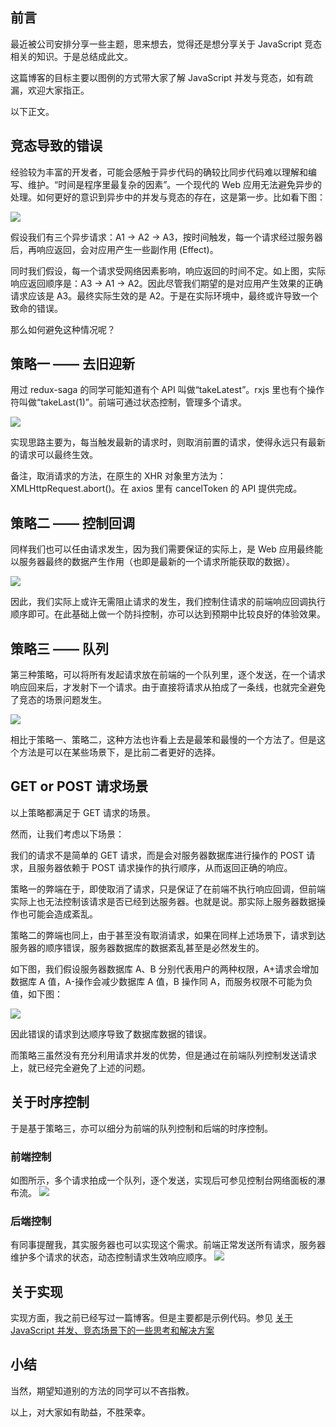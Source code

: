 ## 前言

最近被公司安排分享一些主题，思来想去，觉得还是想分享关于 JavaScript 竞态相关的知识。于是总结成此文。

这篇博客的目标主要以图例的方式带大家了解 JavaScript 并发与竞态，如有疏漏，欢迎大家指正。

以下正文。

## 竞态导致的错误

经验较为丰富的开发者，可能会感触于异步代码的确较比同步代码难以理解和编写、维护。“时间是程序里最复杂的因素”。一个现代的 Web 应用无法避免异步的处理。如何更好的意识到异步中的并发与竞态的存在，这是第一步。比如看下图：

![](https://user-gold-cdn.xitu.io/2019/9/6/16d06e4d12726d5a?w=1584&h=508&f=png&s=59596)

假设我们有三个异步请求：A1 -> A2 -> A3，按时间触发，每一个请求经过服务器后，再响应返回，会对应用产生一些副作用 (Effect)。

同时我们假设，每一个请求受网络因素影响，响应返回的时间不定。如上图，实际响应返回顺序是：A3 -> A1 -> A2。因此尽管我们期望的是对应用产生效果的正确请求应该是 A3。最终实际生效的是 A2。于是在实际环境中，最终或许导致一个致命的错误。

那么如何避免这种情况呢？

## 策略一 —— 去旧迎新

用过 redux-saga 的同学可能知道有个 API 叫做“takeLatest”。rxjs 里也有个操作符叫做“takeLast(1)”。前端可通过状态控制，管理多个请求。

![](https://user-gold-cdn.xitu.io/2019/9/6/16d06edb8c967e40?w=1786&h=300&f=png&s=22230)

实现思路主要为，每当触发最新的请求时，则取消前置的请求，使得永远只有最新的请求可以最终生效。

备注，取消请求的方法，在原生的 XHR 对象里方法为：XMLHttpRequest.abort()。在 axios 里有 cancelToken 的 API 提供完成。

## 策略二 —— 控制回调

同样我们也可以任由请求发生，因为我们需要保证的实际上，是 Web 应用最终能以服务器最终的数据产生作用（也即是最新的一个请求所能获取的数据）。

![](https://user-gold-cdn.xitu.io/2019/9/6/16d06ef66b0d15f9?w=1828&h=322&f=png&s=44930)

因此，我们实际上或许无需阻止请求的发生，我们控制住请求的前端响应回调执行顺序即可。在此基础上做一个防抖控制，亦可以达到预期中比较良好的体验效果。

## 策略三 —— 队列

第三种策略，可以将所有发起请求放在前端的一个队列里，逐个发送，在一个请求响应回来后，才发射下一个请求。由于直接将请求从拍成了一条线，也就完全避免了竞态的场景问题发生。

![](https://user-gold-cdn.xitu.io/2019/9/6/16d06efb659cfccb?w=1754&h=316&f=png&s=16827)

相比于策略一、策略二，这种方法也许看上去是最笨和最慢的一个方法了。但是这个方法是可以在某些场景下，是比前二者更好的选择。

## GET or POST 请求场景

以上策略都满足于 GET 请求的场景。

然而，让我们考虑以下场景：

我们的请求不是简单的 GET 请求，而是会对服务器数据库进行操作的 POST 请求，且服务器依赖于 POST 请求操作的执行顺序，从而返回正确的响应。

策略一的弊端在于，即使取消了请求，只是保证了在前端不执行响应回调，但前端实际上也无法控制该请求是否已经到达服务器。也就是说。那实际上服务器数据操作也可能会造成紊乱。

策略二的弊端也同上，由于甚至没有取消请求，如果在同样上述场景下，请求到达服务器的顺序错误，服务器数据库的数据紊乱甚至是必然发生的。

如下图，我们假设服务器数据库 A、B 分别代表用户的两种权限，A+请求会增加数据库 A 值，A-操作会减少数据库 A 值，B 操作同 A，而服务权限不可能为负值，如下图：

![](https://user-gold-cdn.xitu.io/2019/9/6/16d0713299655b38?w=1632&h=676&f=png&s=78558)

因此错误的请求到达顺序导致了数据库数据的错误。

而策略三虽然没有充分利用请求并发的优势，但是通过在前端队列控制发送请求上，就已经完全避免了上述的问题。

## 关于时序控制

于是基于策略三，亦可以细分为前端的队列控制和后端的时序控制。

### 前端控制

如图所示，多个请求拍成一个队列，逐个发送，实现后可参见控制台网络面板的瀑布流。
![](https://user-gold-cdn.xitu.io/2019/9/6/16d06f15337e87d2?w=1690&h=680&f=png&s=50529)

### 后端控制

有同事提醒我，其实服务器也可以实现这个需求。前端正常发送所有请求，服务器维护多个请求的状态，动态控制请求生效响应顺序。
![](https://user-gold-cdn.xitu.io/2019/9/6/16d06f1f92b99f10?w=1686&h=702&f=png&s=131527)

## 关于实现

实现方面，我之前已经写过一篇博客。但是主要都是示例代码。参见 [关于 JavaScript 并发、竞态场景下的一些思考和解决方案](https://juejin.im/post/5d29e35e51882557bd7cebde)

## 小结

当然，期望知道别的方法的同学可以不吝指教。

以上，对大家如有助益，不胜荣幸。
